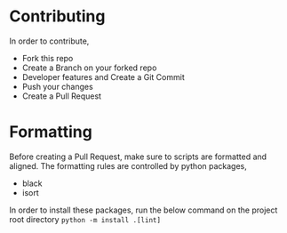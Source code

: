 # Contributing
In order to contribute,
 - Fork this repo
 - Create a Branch on your forked repo
 - Developer features and Create a Git Commit
 - Push your changes
 - Create a Pull Request

# Formatting
Before creating a Pull Request, make sure to scripts are formatted and aligned. The formatting rules are controlled by python packages,
- black
- isort
  
In order to install these packages, run the below command on the project root directory
`python -m install .[lint]`
